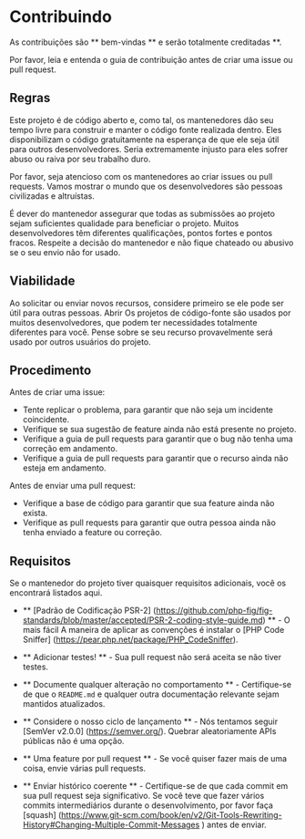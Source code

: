 # Contribuindo

As contribuições são ** bem-vindas ** e serão totalmente creditadas **.

Por favor, leia e entenda o guia de contribuição antes de criar uma issue ou pull request.

## Regras

Este projeto é de código aberto e, como tal, os mantenedores dão seu tempo livre para construir e manter o código fonte
realizada dentro. Eles disponibilizam o código gratuitamente na esperança de que ele seja útil para outros desenvolvedores. Seria
extremamente injusto para eles sofrer abuso ou raiva por seu trabalho duro.

Por favor, seja atencioso com os mantenedores ao criar issues ou pull requests. Vamos mostrar o
mundo que os desenvolvedores são pessoas civilizadas e altruístas.

É dever do mantenedor assegurar que todas as submissões ao projeto sejam suficientes
qualidade para beneficiar o projeto. Muitos desenvolvedores têm diferentes qualificações, pontos fortes e pontos fracos. Respeite a decisão do mantenedor e não fique chateado ou abusivo se o seu envio não for usado.

## Viabilidade

Ao solicitar ou enviar novos recursos, considere primeiro se ele pode ser útil para outras pessoas. Abrir
Os projetos de código-fonte são usados ​​por muitos desenvolvedores, que podem ter necessidades totalmente diferentes para você. Pense sobre
se seu recurso provavelmente será usado por outros usuários do projeto.

## Procedimento

Antes de criar uma issue:

- Tente replicar o problema, para garantir que não seja um incidente coincidente.
- Verifique se sua sugestão de feature ainda não está presente no projeto.
- Verifique a guia de pull requests para garantir que o bug não tenha uma correção em andamento.
- Verifique a guia de pull requests para garantir que o recurso ainda não esteja em andamento.

Antes de enviar uma pull request:

- Verifique a base de código para garantir que sua feature ainda não exista.
- Verifique as pull requests para garantir que outra pessoa ainda não tenha enviado a feature ou correção.

## Requisitos

Se o mantenedor do projeto tiver quaisquer requisitos adicionais, você os encontrará listados aqui.

- ** [Padrão de Codificação PSR-2] (https://github.com/php-fig/fig-standards/blob/master/accepted/PSR-2-coding-style-guide.md) ** - O mais fácil A maneira de aplicar as convenções é instalar o [PHP Code Sniffer] (https://pear.php.net/package/PHP_CodeSniffer).

- ** Adicionar testes! ** - Sua pull request não será aceita se não tiver testes.

- ** Documente qualquer alteração no comportamento ** - Certifique-se de que o `README.md` e qualquer outra documentação relevante sejam mantidos atualizados.

- ** Considere o nosso ciclo de lançamento ** - Nós tentamos seguir [SemVer v2.0.0] (https://semver.org/). Quebrar aleatoriamente APIs públicas não é uma opção.

- ** Uma feature por pull request ** - Se você quiser fazer mais de uma coisa, envie várias pull requests.

- ** Enviar histórico coerente ** - Certifique-se de que cada commit em sua pull request seja significativo. Se você teve que fazer vários commits intermediários durante o desenvolvimento, por favor faça [squash] (https://www.git-scm.com/book/en/v2/Git-Tools-Rewriting-History#Changing-Multiple-Commit-Messages ) antes de enviar.
